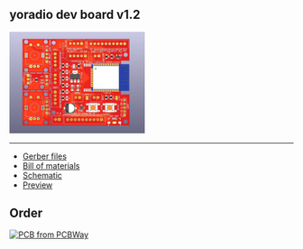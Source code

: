 ## yoradio dev board v1.2
<img src="yodevbrd_v1.2_PRV.jpg" width="240" height="auto" />

---
- [Gerber files](gbrv2.zip)
- [Bill of materials](yodevbrd_v1.2_BOM.pdf)
- [Schematic](yodevbrd_v1.2_SCH.pdf)
- [Preview](yodevbrd_v1.2_PRV.jpg)

## Order
<a href="https://www.pcbway.com/project/shareproject/yoRadio_Dev_board_v1_2_935e56ed.html" target="_blank"><img src="https://www.pcbway.com/project/img/images/frompcbway-1220.png" alt="PCB from PCBWay" /></a>
